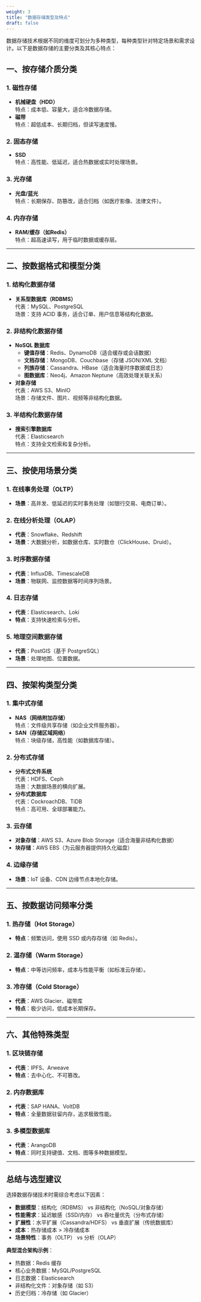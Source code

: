 ```yaml
---
weight: 3
title: "数据存储类型及特点"
draft: false
---
```


数据存储技术根据不同的维度可划分为多种类型，每种类型针对特定场景和需求设计。以下是数据存储的主要分类及其核心特点：

## 一、按存储介质分类

### 1. 磁性存储
- **机械硬盘（HDD）**  
  特点：成本低、容量大，适合冷数据存储。
- **磁带**  
  特点：超低成本、长期归档，但读写速度慢。

### 2. 固态存储
- **SSD**  
  特点：高性能、低延迟，适合热数据或实时处理场景。

### 3. 光存储
- **光盘/蓝光**  
  特点：长期保存、防篡改，适合归档（如医疗影像、法律文件）。

### 4. 内存存储
- **RAM/缓存（如Redis）**  
  特点：超高速读写，用于临时数据或缓存层。

---

## 二、按数据格式和模型分类

### 1. 结构化数据存储
- **关系型数据库（RDBMS）**  
  代表：MySQL、PostgreSQL  
  场景：支持 ACID 事务，适合订单、用户信息等结构化数据。

### 2. 非结构化数据存储
- **NoSQL 数据库**  
  - **键值存储**：Redis、DynamoDB（适合缓存或会话数据）  
  - **文档存储**：MongoDB、Couchbase（存储 JSON/XML 文档）  
  - **列族存储**：Cassandra、HBase（适合海量时序数据或日志）  
  - **图数据库**：Neo4j、Amazon Neptune（高效处理关联关系）  
- **对象存储**  
  代表：AWS S3、MinIO  
  场景：存储文件、图片、视频等非结构化数据。

### 3. 半结构化数据存储
- **搜索引擎数据库**  
  代表：Elasticsearch  
  特点：支持全文检索和复杂分析。

---

## 三、按使用场景分类

### 1. 在线事务处理（OLTP）
- **场景**：高并发、低延迟的实时事务处理（如银行交易、电商订单）。

### 2. 在线分析处理（OLAP）
- **代表**：Snowflake、Redshift  
- **场景**：大数据分析，如数据仓库、实时数仓（ClickHouse、Druid）。

### 3. 时序数据存储
- **代表**：InfluxDB、TimescaleDB  
- **场景**：物联网、监控数据等时间序列场景。

### 4. 日志存储
- **代表**：Elasticsearch、Loki  
- **特点**：支持快速检索与分析。

### 5. 地理空间数据存储
- **代表**：PostGIS（基于 PostgreSQL）  
- **场景**：处理地图、位置数据。

---

## 四、按架构类型分类

### 1. 集中式存储
- **NAS（网络附加存储）**  
  特点：文件级共享存储（如企业文件服务器）。  
- **SAN（存储区域网络）**  
  特点：块级存储，高性能（如数据库存储）。  

### 2. 分布式存储
- **分布式文件系统**  
  代表：HDFS、Ceph  
  场景：大数据场景的横向扩展。  
- **分布式数据库**  
  代表：CockroachDB、TiDB  
  特点：高可用、全球部署能力。  

### 3. 云存储
- **对象存储**：AWS S3、Azure Blob Storage（适合海量非结构化数据）  
- **块存储**：AWS EBS（为云服务器提供持久化磁盘）  

### 4. 边缘存储
- **场景**：IoT 设备、CDN 边缘节点本地化存储。

---

## 五、按数据访问频率分类

### 1. 热存储（Hot Storage）
- **特点**：频繁访问，使用 SSD 或内存存储（如 Redis）。  

### 2. 温存储（Warm Storage）
- **特点**：中等访问频率，成本与性能平衡（如标准云存储）。  

### 3. 冷存储（Cold Storage）
- **代表**：AWS Glacier、磁带库  
- **特点**：极少访问，低成本长期保存。  

---

## 六、其他特殊类型

### 1. 区块链存储
- **代表**：IPFS、Arweave  
- **特点**：去中心化、不可篡改。  

### 2. 内存数据库
- **代表**：SAP HANA、VoltDB  
- **特点**：全量数据驻留内存，追求极致性能。  

### 3. 多模型数据库
- **代表**：ArangoDB  
- **特点**：同时支持键值、文档、图等多种数据模型。  

---

## 总结与选型建议

选择数据存储技术时需综合考虑以下因素：  
- **数据模型**：结构化（RDBMS） vs 非结构化（NoSQL/对象存储）  
- **性能需求**：延迟敏感（SSD/内存） vs 吞吐量优先（分布式存储）  
- **扩展性**：水平扩展（Cassandra/HDFS） vs 垂直扩展（传统数据库）  
- **成本**：热存储成本 > 冷存储成本  
- **场景特性**：事务（OLTP） vs 分析（OLAP）  

**典型混合架构示例**：  
- 热数据：Redis 缓存  
- 核心业务数据：MySQL/PostgreSQL  
- 日志数据：Elasticsearch  
- 非结构化文件：对象存储（如 S3）  
- 历史归档：冷存储（如 Glacier）
